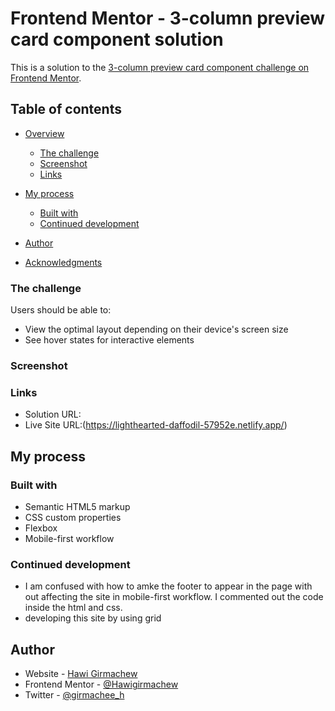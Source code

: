 # Frontend Mentor - 3-column preview card component solution

This is a solution to the [3-column preview card component challenge on Frontend Mentor](https://www.frontendmentor.io/challenges/3column-preview-card-component-pH92eAR2-).

## Table of contents

- [Overview](#overview)
  - [The challenge](#the-challenge)
  - [Screenshot](#screenshot)
  - [Links](#links)
- [My process](#my-process)
  - [Built with](#built-with)
  - [Continued development](#continued-development)
  
- [Author](#author)
- [Acknowledgments](#acknowledgments)
### The challenge

Users should be able to:

- View the optimal layout depending on their device's screen size
- See hover states for interactive elements
### Screenshot
### Links

- Solution URL: 
- Live Site URL:(https://lighthearted-daffodil-57952e.netlify.app/)

## My process

### Built with

- Semantic HTML5 markup
- CSS custom properties
- Flexbox
- Mobile-first workflow

### Continued development
- I am confused with how to amke the footer to appear in the page with out affecting the site in mobile-first workflow. I commented out the code inside the html and css.
- developing this site by using grid
## Author

- Website - [Hawi Girmachew]((https://lighthearted-daffodil-57952e.netlify.app/))
- Frontend Mentor - [@Hawigirmachew](https://www.frontendmentor.io/profile/Hawigirmachew)
- Twitter - [@girmachee_h](https://twitter.com/girmachee_h)


